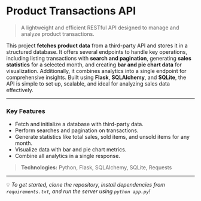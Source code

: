 # **Product Transactions API**

> A lightweight and efficient RESTful API designed to manage and analyze product transactions.

This project **fetches product data** from a third-party API and stores it in a structured database. It offers several endpoints to handle key operations, including listing transactions with **search and pagination**, generating **sales statistics** for a selected month, and creating **bar and pie chart data** for visualization. Additionally, it combines analytics into a single endpoint for comprehensive insights. Built using **Flask**, **SQLAlchemy**, and **SQLite**, the API is simple to set up, scalable, and ideal for analyzing sales data effectively.

---

### **Key Features**
- Fetch and initialize a database with third-party data.
- Perform searches and pagination on transactions.
- Generate statistics like total sales, sold items, and unsold items for any month.
- Visualize data with bar and pie chart metrics.
- Combine all analytics in a single response.

> **Technologies:** Python, Flask, SQLAlchemy, SQLite, Requests

---

💡 *To get started, clone the repository, install dependencies from `requirements.txt`, and run the server using `python app.py`!*
